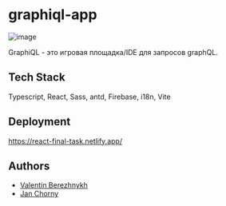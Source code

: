 # graphiql-app
![image](https://github.com/vberezhnykh/graphiql-app/assets/53420013/4f0d7adc-483b-4750-b294-c54231b0d8ca)


GraphiQL - это игровая площадка/IDE для запросов graphQL.



## Tech Stack

Typescript, React, Sass, antd, Firebase, i18n, Vite


## Deployment

https://react-final-task.netlify.app/


## Authors

* [Valentin Berezhnykh](https://github.com/vberezhnykh/)
* [Jan Chorny](https://github.com/janChorny)

